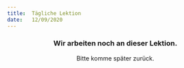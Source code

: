 ```yaml
---
title:  Tägliche Lektion
date:   12/09/2020
---
```


### <center>Wir arbeiten noch an dieser Lektion.</center>
<center>Bitte komme später zurück.</center>
